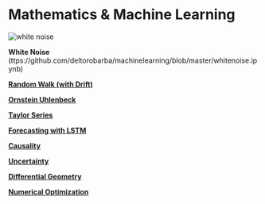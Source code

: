 # Mathematics & Machine Learning

<img src="https://raw.githubusercontent.com/deltorobarba/machinelearning/master/whitenoise.png" alt="white noise">

<br>

<b>White Noise</b>
(ttps://github.com/deltorobarba/machinelearning/blob/master/whitenoise.ipynb)

[<b>Random Walk (with Drift)</b>](https://github.com/deltorobarba/machinelearning/blob/master/randomwalk.ipynb)

[<b>Ornstein Uhlenbeck</b>](https://github.com/deltorobarba/machinelearning/blob/master/ornsteinuhlenbeck.ipynb)

[<b>Taylor Series</b>](https://github.com/deltorobarba/machinelearning/blob/master/taylor.ipynb)

[<b>Forecasting with LSTM</b>](https://github.com/deltorobarba/machinelearning/blob/master/lstm.ipynb)

[<b>Causality</b>](https://github.com/deltorobarba/machinelearning/blob/master/causality.ipynb)

[<b>Uncertainty</b>](https://github.com/deltorobarba/machinelearning/blob/master/uncertainty.ipynb)

[<b>Differential Geometry</b>](https://github.com/deltorobarba/machinelearning/blob/master/geometry.ipynb)

[<b>Numerical Optimization</b>](https://github.com/deltorobarba/machinelearning/blob/master/analysis.ipynb)
